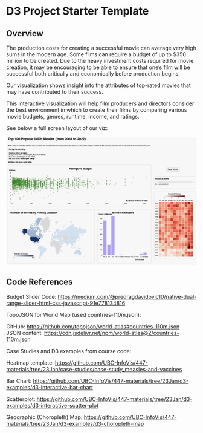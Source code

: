 # D3 Project Starter Template

## Overview
The production costs for creating a successful movie can average very high sums in the modern age. Some films can require a budget of up to $350 million to be created. Due to the heavy investment costs required for movie creation, it may be encouraging to be able to ensure that one’s film will be successful both critically and economically before production begins.

Our visualization shows insight into the attributes of top-rated movies that may have contributed to their success.

This interactive visualization will help film producers and directors consider the best environment in which to create their films by comparing various movie budgets, genres, runtime, income, and ratings.

See below a full screen layout of our viz:

![Alt text](full_view.png)


## Code References

Budget Slider Code:
https://medium.com/@predragdavidovic10/native-dual-range-slider-html-css-javascript-91e778134816


TopoJSON for World Map (used countries-110m.json):

GitHub: https://github.com/topojson/world-atlas#countries-110m.json <br />
JSON content: https://cdn.jsdelivr.net/npm/world-atlas@2/countries-110m.json

Case Studies and D3 examples from course code: <br />

Heatmap template:
https://github.com/UBC-InfoVis/447-materials/tree/23Jan/case-studies/case-study_measles-and-vaccines

Bar Chart:
https://github.com/UBC-InfoVis/447-materials/tree/23Jan/d3-examples/d3-interactive-bar-chart

Scatterplot:
https://github.com/UBC-InfoVis/447-materials/tree/23Jan/d3-examples/d3-interactive-scatter-plot

Geographic (Choropleth) Map:
https://github.com/UBC-InfoVis/447-materials/tree/23Jan/d3-examples/d3-choropleth-map

